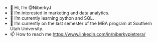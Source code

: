 - 👋 Hi, I’m @NiberkyJ
- 👀 I’m interested in marketing and data analytics.
- 🌱 I’m currently learning python and SQL.
- 💞️ I’m currently on the last semester of the MBA program at Southern Utah University.
- 📫 How to reach me https://www.linkedin.com/in/niberkypietrera/

<!---
NiberkyJ/NiberkyJ is a ✨ special ✨ repository because its `README.md` (this file) appears on your GitHub profile.
You can click the Preview link to take a look at your changes.
--->
